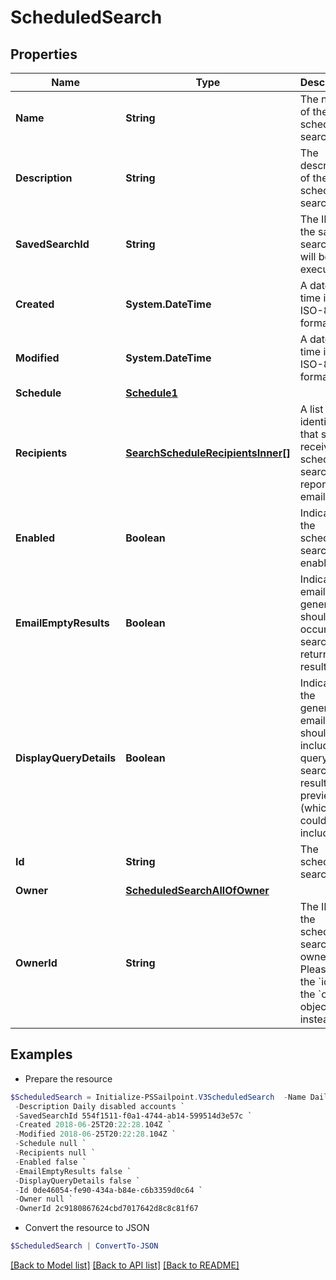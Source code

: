 # ScheduledSearch
## Properties

Name | Type | Description | Notes
------------ | ------------- | ------------- | -------------
**Name** | **String** | The name of the scheduled search.  | [optional] 
**Description** | **String** | The description of the scheduled search.  | [optional] 
**SavedSearchId** | **String** | The ID of the saved search that will be executed. | 
**Created** | **System.DateTime** | A date-time in ISO-8601 format | [optional] [readonly] 
**Modified** | **System.DateTime** | A date-time in ISO-8601 format | [optional] [readonly] 
**Schedule** | [**Schedule1**](Schedule1.md) |  | 
**Recipients** | [**SearchScheduleRecipientsInner[]**](SearchScheduleRecipientsInner.md) | A list of identities that should receive the scheduled search report via email. | 
**Enabled** | **Boolean** | Indicates if the scheduled search is enabled.  | [optional] [default to $false]
**EmailEmptyResults** | **Boolean** | Indicates if email generation should occur when search returns no results.  | [optional] [default to $false]
**DisplayQueryDetails** | **Boolean** | Indicates if the generated email should include the query and search results preview (which could include PII).  | [optional] [default to $false]
**Id** | **String** | The scheduled search ID. | [readonly] 
**Owner** | [**ScheduledSearchAllOfOwner**](ScheduledSearchAllOfOwner.md) |  | 
**OwnerId** | **String** | The ID of the scheduled search owner.  Please use the &#x60;id&#x60; in the &#x60;owner&#x60; object instead.  | [readonly] 

## Examples

- Prepare the resource
```powershell
$ScheduledSearch = Initialize-PSSailpoint.V3ScheduledSearch  -Name Daily disabled accounts `
 -Description Daily disabled accounts `
 -SavedSearchId 554f1511-f0a1-4744-ab14-599514d3e57c `
 -Created 2018-06-25T20:22:28.104Z `
 -Modified 2018-06-25T20:22:28.104Z `
 -Schedule null `
 -Recipients null `
 -Enabled false `
 -EmailEmptyResults false `
 -DisplayQueryDetails false `
 -Id 0de46054-fe90-434a-b84e-c6b3359d0c64 `
 -Owner null `
 -OwnerId 2c9180867624cbd7017642d8c8c81f67
```

- Convert the resource to JSON
```powershell
$ScheduledSearch | ConvertTo-JSON
```

[[Back to Model list]](../README.md#documentation-for-models) [[Back to API list]](../README.md#documentation-for-api-endpoints) [[Back to README]](../README.md)

